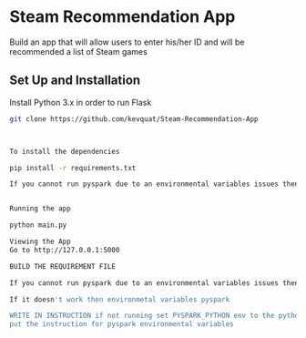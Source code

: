 # Steam Recommendation App
Build an app that will allow users to enter his/her ID and will be recommended a list of Steam games

## Set Up and Installation

Install Python 3.x in order to run Flask

```bash
git clone https://github.com/kevquat/Steam-Recommendation-App 



To install the dependencies 

pip install -r requirements.txt

If you cannot run pyspark due to an environmental variables issues then 


Running the app

python main.py

Viewing the App
Go to http://127.0.0.1:5000

BUILD THE REQUIREMENT FILE

If you cannot run pyspark due to an environmental variables issues then 

If it doesn't work then environmetal variables pyspark

WRITE IN INSTRUCTION if not running set PYSPARK_PYTHON env to the python executable file
put the instruction for pyspark environmental variables
